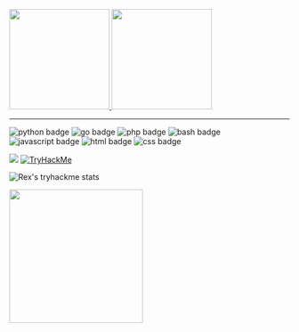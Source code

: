 <div>
  <a href="https://github.com/RexRowan">
  <img height="180em" src="https://github-readme-stats.vercel.app/api?username=RexRowan&show_icons=true&theme=dracula&include_all_commits=true&count_private=true"/>
  <img height="180em" src="https://github-readme-stats.vercel.app/api/top-langs/?username=RexRowan&layout=compact&langs_count=7&theme=dracula"/>
  </a>
</div>

---

<p>
    <img src="https://img.shields.io/badge/-python-green" alt="python badge">
    <img src="https://img.shields.io/badge/-go-red" alt="go badge">
    <img src="https://img.shields.io/badge/-php-blue" alt="php badge">
    <img src="https://img.shields.io/badge/-bash-orange" alt="bash badge">
    <img src="https://img.shields.io/badge/-javascript-yellow" alt="javascript badge">
    <img src="https://img.shields.io/badge/-html-purple" alt="html badge">
    <img src="https://img.shields.io/badge/-css-pink" alt="css badge">
</p>

[![](https://visitcount.itsvg.in/api?id=RexRowan&label=Profile%20Views&color=0&icon=2&pretty=false)](https://visitcount.itsvg.in)
[<img src="https://tryhackme-badges.s3.amazonaws.com/MeanMachineRex.png" alt="TryHackMe">](https://tryhackme.com/p/MeanMachineRex)


![Rex's tryhackme stats](https://raw.githubusercontent.com/RexRowan/RexRowan/master/assets/thm_propic.png)


<img src="https://i.imgur.com/kdKhgx6.gif" width="240px" align="center">


 
